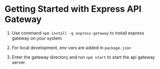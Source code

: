 # Getting Started with Express API Gateway

1. Use command `npm install -g express-gateway` to install express gateway on your system.

2. For local development, env vars are added in `package.json`

3. Enter the gateway directory and run `npm start` to start the api gateway server.
